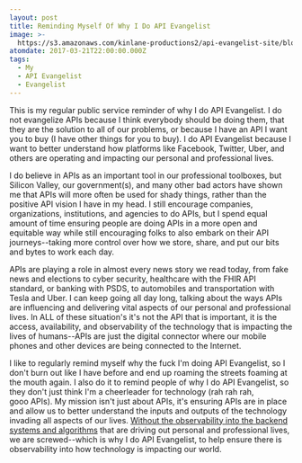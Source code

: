 ```yaml
---
layout: post
title: Reminding Myself Of Why I Do API Evangelist
image: >-
  https://s3.amazonaws.com/kinlane-productions2/api-evangelist-site/blog/kin-lane-drone-catch.png
atomdate: 2017-03-21T22:00:00.000Z
tags:
  - My
  - API Evangelist
  - Evangelist
---
```

This is my regular public service reminder of why I do API Evangelist. I do not evangelize APIs because I think everybody should be doing them, that they are the solution to all of our problems, or because I have an API I want you to buy (I have other things for you to buy). I do API Evangelist because I want to better understand how platforms like Facebook, Twitter, Uber, and others are operating and impacting our personal and professional lives.

I do believe in APIs as an important tool in our professional toolboxes, but Silicon Valley, our government(s), and many other bad actors have shown me that APIs will more often be used for shady things, rather than the positive API vision I have in my head. I still encourage companies, organizations, institutions, and agencies to do APIs, but I spend equal amount of time ensuring people are doing APIs in a more open and equitable way while still encouraging folks to also embark on their API journeys--taking more control over how we store, share, and put our bits and bytes to work each day. 

APIs are playing a role in almost every news story we read today, from fake news and elections to cyber security, healthcare with the FHIR API standard, or banking with PSDS, to automobiles and transportation with Tesla and Uber. I can keep going all day long, talking about the ways APIs are influencing and delivering vital aspects of our personal and professional lives. In ALL of these situation's it's not the API that is important, it is the access, availability, and observability of the technology that is impacting the lives of humans--APIs are just the digital connector where our mobile phones and other devices are being connected to the Internet.

I like to regularly remind myself why the fuck I'm doing API Evangelist, so I don't burn out like I have before and end up roaming the streets foaming at the mouth again. I also do it to remind people of why I do API Evangelist, so they don't just think I'm a cheerleader for technology (rah rah rah, gooo APIs). My mission isn't just about APIs, it's ensuring APIs are in place and allow us to better understand the inputs and outputs of the technology invading all aspects of our lives. [Without the observability into the backend systems and algorithms](http://apievangelist.com/2016/10/25/thinking-about-an-api-observability-stack/) that are driving out personal and professional lives, we are screwed--which is why I do API Evangelist, to help ensure there is observability into how technology is impacting our world.